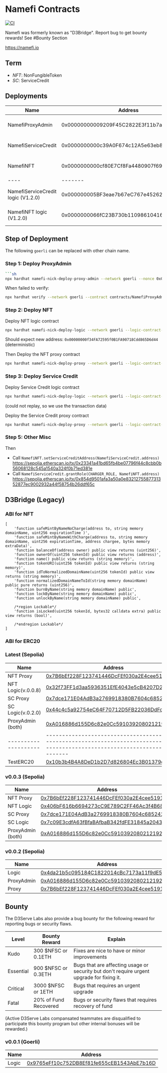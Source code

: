 # Namefi Contracts

[![CI](https://github.com/d3servelabs/namefi-contracts/actions/workflows/ci.yml/badge.svg)](https://github.com/d3servelabs/namefi-contracts/actions/workflows/ci.yml)

Namefi was formerly known as "D3Bridge". Report bug to get bounty rewards! See #Bounty Section

https://namefi.io

## Term
- *NFT*: NonFungibleToken
- *SC*: ServiceCredit
## Deployments

| Name | Address | Chain |
| ---- | ------- | ----- |
| NamefiProxyAdmin | 0x00000000009209F45C2822E3f11b7a73014130F1 | [Ethereum](https://etherscan.io/address/0x00000000009209f45c2822e3f11b7a73014130f1), [Sepolia](https://sepolia.etherscan.io/address/0x00000000009209f45c2822e3f11b7a73014130f1), [Goerli](https://goerli.etherscan.io/address/0x00000000009209f45c2822e3f11b7a73014130f1) |
| NamefiServiceCredit | 0x0000000000c39A0F674c12A5e63eb8031B550b6f | [Ethereum](https://etherscan.io/address/0x0000000000c39A0F674c12A5e63eb8031B550b6f), [Sepolia](https://sepolia.etherscan.io/address/0x0000000000c39A0F674c12A5e63eb8031B550b6f), [Goerli](https://Goerli.etherscan.io/address/0x0000000000c39A0F674c12A5e63eb8031B550b6f) |
| NamefiNFT | 0x0000000000cf80E7Cf8Fa4480907f692177f8e06 | [Ethereum](https://etherscan.io/address/0x0000000000cf80E7Cf8Fa4480907f692177f8e06), [Sepolia](https://sepolia.etherscan.io/address/0x0000000000cf80E7Cf8Fa4480907f692177f8e06), [Goerli](https://Goerli.etherscan.io/address/0x0000000000cf80E7Cf8Fa4480907f692177f8e06) |
| ---- | ------- | ----- |
| NamefiServiceCredit logic (V1.2.0) | 0x000000005BF3eae7b67eC767e45262d26106ED93 | [Ethereum](https://etherscan.io/address/0x000000005BF3eae7b67eC767e45262d26106ED93), [Sepolia](https://sepolia.etherscan.io/address/0x000000005BF3eae7b67eC767e45262d26106ED93), [Goerli](https://Goerli.etherscan.io/address/0x000000005BF3eae7b67eC767e45262d26106ED93) |
| NamefiNFT logic (V1.2.0) | 0x0000000066fC23B730b11098610416207db60AD7 | [Ethereum](https://Ethereum.etherscan.io/address/0x0000000066fC23B730b11098610416207db60AD7), [Sepolia](https://sepolia.etherscan.io/address/0x0000000066fC23B730b11098610416207db60AD7), [Goerli](https://Goerli.etherscan.io/address/0x0000000066fC23B730b11098610416207db60AD7) |

## Step of Deployment

The following `goerli` can be replaced with other chain name.

### Step 1: Deploy ProxyAdmin

```sh
```sh
npx hardhat namefi-nick-deploy-proxy-admin --network goerli --nonce 0x00000000000000000000000000000000000000005715a2bbff5b843d84e1daf8
```

When failed to verify: 

```sh
npx hardhat verify --network goerli --contract contracts/NamefiProxyAdmin.sol:NamefiProxyAdmin 0x00000000009209F45C2822E3f11b7a73014130F1 0x01Bf7f00540988622a32de1089B7DeA09a867188
```

### Step 2: Deploy NFT

Deploy NFT logic contract


```sh
npx hardhat namefi-nick-deploy-logic --network goerli --logic-contract-name NamefiNFT --nonce 0x0000000000000000000000000000000000000000de26213fdd792730e8a811cb --dry-run
```

Should expect new address: `0x00000000f34FA72595f0B1FA90718Cdd865D6d44` (deterministic)

Then Deploy the NFT proxy contract

```sh
npx hardhat namefi-nick-deploy-proxy --network goerli --logic-contract-name NamefiNFT --logic-address 0x00000000f34FA72595f0B1FA90718Cdd865D6d44 --admin-address 0x00000000009209F45C2822E3f11b7a73014130F1 --nonce 0x0000000000000000000000000000000000000000ebf9c231fad1d33999ec0da2 --dry-run
```

### Step 3: Deploy Service Credit


Deploy Service Credit logic contract

```sh
npx hardhat namefi-nick-deploy-logic --network goerli --logic-contract-name NamefiServiceCredit --nonce 0x00000000000000000000000000000000000000005c3c1f7f262e7a0fa9eaa081 --dry-run
```
(could not replay, so we use the transaction data)


Deploy the Service Credit proxy contract

```sh
npx hardhat namefi-nick-deploy-proxy --network goerli --logic-contract-name NamefiServiceCredit --logic-address 0x000000000283368D2e1200074DEf151D09B3a04a --admin-address 0x00000000009209F45C2822E3f11b7a73014130F1 --nonce 0x0000000000000000000000000000000000000000489dffcf4b44ee1731dc251d --dry-run
```

### Step 5: Other Misc

Then 

- Call `NamefiNFT.setServiceCreditAddress(NamefiServiceCredit.address)` https://sepolia.etherscan.io/tx/0x23341a41bd65fb4be07796f44c8cbb0b56068128c545a1540a324f0b71ed381e
- Call `NamefiServiceCredit.grantRole(CHARGER_ROLE, NamefiNFT.address)` https://sepolia.etherscan.io/tx/0x854d9501afa3a50a0e8321275587731352877ec9002932a44f58754b26ddf65c

## D3Bridge (Legacy)

### ABI for NFT

```
[
    'function safeMintByNameNoCharge(address to, string memory domainName, uint256 expirationTime )',
    'function safeMintByNameWithCharge(address to, string memory domainName, uint256 expirationTime, address chargee, bytes memory extraData)',
    'function balanceOf(address owner) public view returns (uint256)',
    'function ownerOf(uint256 tokenId) public view returns (address)',
    'function name() public view returns (string memory)',
    'function tokenURI(uint256 tokenId) public view returns (string memory)',
    'function idToNormalizedDomainName(uint256 tokenId) public view returns (string memory)',
    'function normalizedDomainNameToId(string memory domainName) public pure returns (uint256)',
    'function burnByName(string memory domainName) public',
    'function lockByName(string memory domainName) public',
    'function unlockByName(string memory domainName) public',

    /*region Lockable*/
    'function isLocked(uint256 tokenId, bytes32 calldata extra) public view returns (bool)',
    
    /*endregion Lockable*/
]
```
### ABI for ERC20

### Latest (Sepolia)

| Name                | Address                                                                                                                            |
| ------------------- | ---------------------------------------------------------------------------------------------------------------------------------- |
| NFT Proxy           | [0x7B6bEf228F123741446DcFEf030a2E4cee519144](https://sepolia.etherscan.io/address/0x7B6bEf228F123741446DcFEf030a2E4cee519144#code) |
| NFT Logic(v.0.0.8)  | [0x32f73FF1d3aa5936351EfE4043e5cB4207D26E5B](https://sepolia.etherscan.io/address/0x32f73FF1d3aa5936351EfE4043e5cB4207D26E5B#code) |
| SC Proxy            | [0x7dce171E04AdB3a2769918380B7604c685242320](https://sepolia.etherscan.io/address/0x7dce171E04AdB3a2769918380B7604c685242320#code) |
| SC Logic(v.0.2.0)   | [0x44c4c5a92754eC64F70712D5FB22036DdFc9a975](https://sepolia.etherscan.io/address/0x44c4c5a92754eC64F70712D5FB22036DdFc9a975#code) |
| ProxyAdmin (both)   | [0xA016886d155D6c82e0Cc59103920802121929F8f](https://sepolia.etherscan.io/address/0xA016886d155D6c82e0Cc59103920802121929F8f#code) |
|-------------------- | ---------------------------------------------------------------------------------------------------------------------------------- |
| TestERC20           | [0x10b3b4B4A8DeD1b2D7d826804Ec3B01379d909DD](https://sepolia.etherscan.io/address/0x10b3b4B4A8DeD1b2D7d826804Ec3B01379d909DD#code) |

### v0.0.3 (Sepolia)

| Name                | Address                                                                                                                            |
| ------------------- | ---------------------------------------------------------------------------------------------------------------------------------- |
| NFT Proxy           | [0x7B6bEf228F123741446DcFEf030a2E4cee519144](https://sepolia.etherscan.io/address/0x7B6bEf228F123741446DcFEf030a2E4cee519144#code) |
| NFT Logic           | [0x406bF616b6694273cC9E789C2FF46Ac3f4B68dF8](https://sepolia.etherscan.io/address/0x406bF616b6694273cC9E789C2FF46Ac3f4B68dF8#code) |
| SC Proxy            | [0x7dce171E04AdB3a2769918380B7604c685242320](https://sepolia.etherscan.io/address/0x7dce171E04AdB3a2769918380B7604c685242320#code) |
| SC Logic            | [0x7c09E3cdfA63fBfaBAfbaB342fdFE31845a20439](https://sepolia.etherscan.io/address/0x7c09E3cdfA63fBfaBAfbaB342fdFE31845a20439#code) |
| ProxyAdmin (both)   | [0xA016886d155D6c82e0Cc59103920802121929F8f](https://sepolia.etherscan.io/address/0xA016886d155D6c82e0Cc59103920802121929F8f#code) |

### v0.0.2 (Sepolia)
| Name       | Address |
| ---------- | ------- |
| Logic      | [0x4da21b5c095184C1822014cBc7173a11f9dE56BA](https://sepolia.etherscan.io/address/0x4da21b5c095184C1822014cBc7173a11f9dE56BA#code) |
| ProxyAdmin | [0xA016886d155D6c82e0Cc59103920802121929F8f](https://sepolia.etherscan.io/address/0xA016886d155D6c82e0Cc59103920802121929F8f#code) |
| Proxy      | [0x7B6bEf228F123741446DcFEf030a2E4cee519144](https://sepolia.etherscan.io/address/0x7B6bEf228F123741446DcFEf030a2E4cee519144#code) |

## Bounty

The D3Serve Labs also provide a bug bounty for the following 
reward for reporting bugs or security flaws. 

|  Level              | Bounty Reward                        | Explain  |
| ---------------------- | ------------------------------------ | -------- |
| Kudo                  | 300 $NFSC or 0.1ETH                              | Fixes are nice to have or minor improvements |
| Essential                 | 900 $NFSC or 0.3ETH                              | Bugs that are affecting usage or security but don't require urgent upgrade for fixing it.  |
| Critical               | 3000 $NFSC or 1ETH                                 | Bugs that requires an urgent upgrade |
| Fatal      | 20% of Fund Recovered | Bugs or security flaws that requires recovery of fund |

(Active D3Serve Labs compansated teammates are disqualified to participate this bounty program but other internal bonuses will be rewarded.)

### v0.0.1 (Goerli)
| Name       | Address |
| ---------- | ------- |
| Logic     | [0x9765eFf10c752DB8Ef81fe655cEB1543AbE7b16D](https://goerli.etherscan.io/address/0x9765eFf10c752DB8Ef81fe655cEB1543AbE7b16D#writeContract) |
